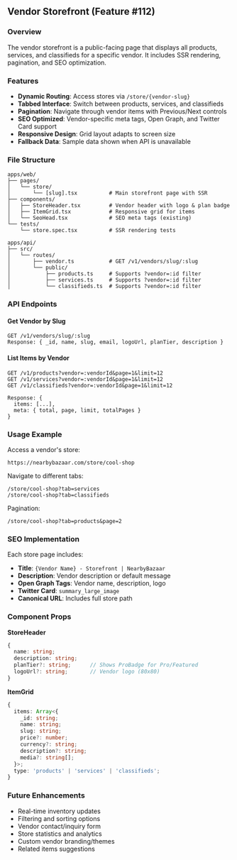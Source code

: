 ## Vendor Storefront (Feature #112)

### Overview
The vendor storefront is a public-facing page that displays all products, services, and classifieds for a specific vendor. It includes SSR rendering, pagination, and SEO optimization.

### Features
- **Dynamic Routing**: Access stores via `/store/{vendor-slug}`
- **Tabbed Interface**: Switch between products, services, and classifieds
- **Pagination**: Navigate through vendor items with Previous/Next controls
- **SEO Optimized**: Vendor-specific meta tags, Open Graph, and Twitter Card support
- **Responsive Design**: Grid layout adapts to screen size
- **Fallback Data**: Sample data shown when API is unavailable

### File Structure
```
apps/web/
├── pages/
│   └── store/
│       └── [slug].tsx          # Main storefront page with SSR
├── components/
│   ├── StoreHeader.tsx         # Vendor header with logo & plan badge
│   ├── ItemGrid.tsx            # Responsive grid for items
│   └── SeoHead.tsx             # SEO meta tags (existing)
└── tests/
    └── store.spec.tsx          # SSR rendering tests

apps/api/
├── src/
│   └── routes/
│       ├── vendor.ts           # GET /v1/vendors/slug/:slug
│       └── public/
│           ├── products.ts     # Supports ?vendor=:id filter
│           ├── services.ts     # Supports ?vendor=:id filter
│           └── classifieds.ts  # Supports ?vendor=:id filter
```

### API Endpoints

#### Get Vendor by Slug
```
GET /v1/vendors/slug/:slug
Response: { _id, name, slug, email, logoUrl, planTier, description }
```

#### List Items by Vendor
```
GET /v1/products?vendor=:vendorId&page=1&limit=12
GET /v1/services?vendor=:vendorId&page=1&limit=12
GET /v1/classifieds?vendor=:vendorId&page=1&limit=12

Response: {
  items: [...],
  meta: { total, page, limit, totalPages }
}
```

### Usage Example

Access a vendor's store:
```
https://nearbybazaar.com/store/cool-shop
```

Navigate to different tabs:
```
/store/cool-shop?tab=services
/store/cool-shop?tab=classifieds
```

Pagination:
```
/store/cool-shop?tab=products&page=2
```

### SEO Implementation
Each store page includes:
- **Title**: `{Vendor Name} - Storefront | NearbyBazaar`
- **Description**: Vendor description or default message
- **Open Graph Tags**: Vendor name, description, logo
- **Twitter Card**: `summary_large_image`
- **Canonical URL**: Includes full store path

### Component Props

**StoreHeader**
```typescript
{
  name: string;
  description: string;
  planTier?: string;      // Shows ProBadge for Pro/Featured
  logoUrl?: string;       // Vendor logo (80x80)
}
```

**ItemGrid**
```typescript
{
  items: Array<{
    _id: string;
    name: string;
    slug: string;
    price?: number;
    currency?: string;
    description?: string;
    media?: string[];
  }>;
  type: 'products' | 'services' | 'classifieds';
}
```

### Future Enhancements
- Real-time inventory updates
- Filtering and sorting options
- Vendor contact/inquiry form
- Store statistics and analytics
- Custom vendor branding/themes
- Related items suggestions
